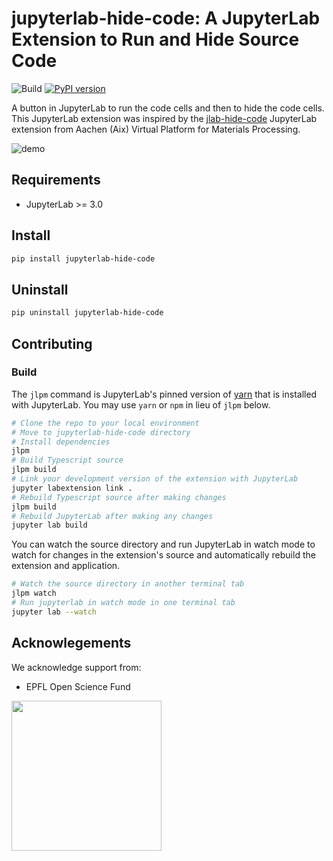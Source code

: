 # **jupyterlab-hide-code**: A JupyterLab Extension to Run and Hide Source Code

![Build](https://github.com/osscar-org/jupyterlab-hide-code/workflows/Build/badge.svg)
[![PyPI version](https://badge.fury.io/py/jupyterlab-hide-code.svg)](https://badge.fury.io/py/jupyterlab-hide-code)

A button in JupyterLab to run the code cells and then to hide the code cells.
This JupyterLab extension was inspired by the
[jlab-hide-code](https://github.com/AixViPMaP/jlab-hide-code) JupyterLab
extension from Aachen (Aix) Virtual Platform for Materials Processing.

![demo](./docs/hide-input.gif)

## Requirements

* JupyterLab >= 3.0


## Install

```bash
pip install jupyterlab-hide-code
```

## Uninstall

```bash
pip uninstall jupyterlab-hide-code
```

## Contributing

### Build

The `jlpm` command is JupyterLab's pinned version of
[yarn](https://yarnpkg.com/) that is installed with JupyterLab. You may use
`yarn` or `npm` in lieu of `jlpm` below.

```bash
# Clone the repo to your local environment
# Move to jupyterlab-hide-code directory
# Install dependencies
jlpm
# Build Typescript source
jlpm build
# Link your development version of the extension with JupyterLab
jupyter labextension link .
# Rebuild Typescript source after making changes
jlpm build
# Rebuild JupyterLab after making any changes
jupyter lab build
```

You can watch the source directory and run JupyterLab in watch mode to watch for changes in the extension's source and automatically rebuild the extension and application.

```bash
# Watch the source directory in another terminal tab
jlpm watch
# Run jupyterlab in watch mode in one terminal tab
jupyter lab --watch
```

## Acknowlegements

We acknowledge support from:
* EPFL Open Science Fund

<img src='http://www.osscar.org/wp-content/uploads/2019/03/OSSCAR-logo.png' width='240'>
